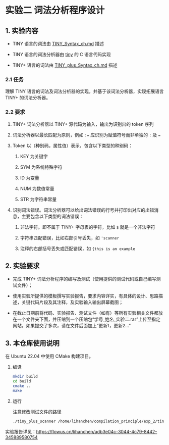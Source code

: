 # 实验二 词法分析程序设计

## 1. 实验内容

- TINY 语言的词法由 [TINY_Syntax_ch.md](./tiny_Syntax_ch.md) 描述

- TINY 语言的词法分析器由 [tiny](https://github.com/ejacky/tiny) 的 C 语言代码实现

- TINY+ 语言的词法由 [TINY_plus_Syntax_ch.md](./tiny_plus_Syntax_ch.md) 描述

### 2.1 任务

理解 TINY 语言的词法及词法分析器的实现，并基于该词法分析器，实现拓展语言 TINY+ 的词法分析器。

### 2.2 要求

1. TINY+ 词法分析器以 TINY+ 源代码为输入，输出为识别出的 token 序列

2. 词法分析器以最长匹配为原则，例如 `:=` 应识别为赋值符号而非单独的 `:` 及 `=`

3. Token 以（种别码，属性值）表示，包含以下类型的种别码：

    1. KEY 为关键字

    2. SYM 为系统特殊字符

    3. ID 为变量

    4. NUM 为数值常量

    5. STR 为字符串常量

4. 识别词法错误。词法分析器可以给出词法错误的行号并打印出对应的出错消息，主要包含以下类型的词法错误：

    1. 非法字符。即不属于 TINY+ 字母表的字符，比如 `$` 就是一个非法字符

    2. 字符串匹配错误，比如右部引号丢失，如 `'scanner`

    3. 注释的右部括号丢失或匹配错误，如 `{this is an example`

## 2. 实验要求

- 完成 TINY+ 词法分析程序的编写及测试（使用提供的测试代码或自己编写测试文件）；

- 使用实验所提供的模板撰写实验报告，要求内容详实，有具体的设计、思路描述，关键代码片段及其注释，及实验输入输出屏幕截图；

- 在截止日期前将代码、实验报告、测试文件（如有）等所有实验相关文件都放在一个文件夹下面，并压缩到一个压缩包“学号_姓名_实验二.rar”上传至指定网站。如果提交了多次，请在文件后面加上“更新1，更新2…”

## 3. 本仓库使用说明

在 Ubuntu 22.04 中使用 CMake 构建项目。

1. 编译

    ```zsh
    mkdir build
    cd build
    cmake ..
    make
    ```

2. 运行

    注意修改测试文件的路径

    ```zsh
    ./tiny_plus_scanner /home/lihanchen/compilation_principle/exp_2/tiny_plus_scanner/test/tiny_plus/test1.txt
    ```

实验报告详见：<https://flowus.cn/lihanchen/adb3e04c-3044-4c79-8442-345889580754>
